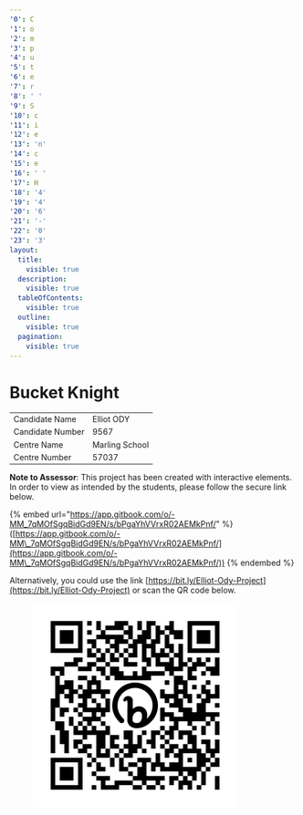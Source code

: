 ```yaml
---
'0': C
'1': o
'2': m
'3': p
'4': u
'5': t
'6': e
'7': r
'8': ' '
'9': S
'10': c
'11': i
'12': e
'13': 'n'
'14': c
'15': e
'16': ' '
'17': H
'18': '4'
'19': '4'
'20': '6'
'21': '-'
'22': '0'
'23': '3'
layout:
  title:
    visible: true
  description:
    visible: true
  tableOfContents:
    visible: true
  outline:
    visible: true
  pagination:
    visible: true
---
```


# Bucket Knight

|                  |                |
| ---------------- | -------------- |
| Candidate Name   | Elliot ODY     |
| Candidate Number | 9567           |
| Centre Name      | Marling School |
| Centre Number    | 57037          |

**Note to Assessor**: This project has been created with interactive elements. In order to view as intended by the students, please follow the secure link below.

{% embed url="https://app.gitbook.com/o/-MM_7qMOfSgqBidGd9EN/s/bPgaYhVVrxR02AEMkPnf/" %}
([https://app.gitbook.com/o/-MM\_7qMOfSgqBidGd9EN/s/bPgaYhVVrxR02AEMkPnf/](https://app.gitbook.com/o/-MM\_7qMOfSgqBidGd9EN/s/bPgaYhVVrxR02AEMkPnf/))
{% endembed %}

Alternatively, you could use the link [https://bit.ly/Elliot-Ody-Project](https://bit.ly/Elliot-Ody-Project) or scan the QR code below.

<figure><img src=".gitbook/assets/bit.ly_Elliot-Ody-Project.png" alt="" width="360"><figcaption></figcaption></figure>
